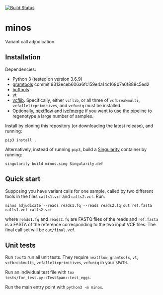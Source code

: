 [![Build Status](https://travis-ci.org/iqbal-lab-org/minos.svg?branch=master)](https://travis-ci.org/iqbal-lab-org/minos)

# minos
Variant call adjudication.


## Installation

Dependencies:

* Python 3 (tested on version 3.6.9)
* [gramtools](https://github.com/iqbal-lab-org/gramtools) commit
  9313eceb606a6fc159e4a14c168b7a6f888c5ed2
* [bcftools](https://samtools.github.io/bcftools/)
* [vt](https://github.com/atks/vt.git)
* [vcflib](https://github.com/vcflib/vcflib.git). Specifically,
  either `vcflib`, or all three of
  `vcfbreakmulti`, `vcfallelicprimitives`, and `vcfuniq` must be installed.
* Optionally, [nextflow](https://www.nextflow.io/) and [ivcfmerge](https://github.com/iqbal-lab-org/ivcfmerge) if you want to use the
  pipeline to regenotype a large number of samples.

Install by cloning this repository (or downloading the latest release), and
running:

```
pip3 install .
```

Alternatively, instead of running `pip3`, build a
[Singularity](https://sylabs.io/singularity/) container by running:

```
singularity build minos.simg Singularity.def
```


## Quick start

Supposing you have variant calls for one sample, called by two different tools
in the files `calls1.vcf` and `calls2.vcf`. Run:

```
minos adjudicate --reads reads1.fq --reads reads2.fq out ref.fasta calls1.vcf calls2.vcf
```

where `reads1.fq` and `reads2.fq` are FASTQ files of the reads and `ref.fasta`
is a FASTA of the reference corresponding to the two input VCF files.
The final call set will be `out/final.vcf`.


## Unit tests

Run `tox` to run all unit tests.
They require `nextflow`, `gramtools`, `vt`, `vcfbreakmulti`,
`vcfallelicprimitives`, `vcfuniq`  in your `$PATH`.

Run an individual test file with `tox tests/for_test.py::TestSpam::test_eggs`.

Run the main entry point with `python3 -m minos`.
